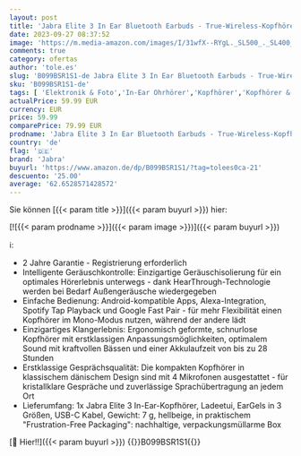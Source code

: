 ```yaml
---
layout: post
title: 'Jabra Elite 3 In Ear Bluetooth Earbuds - True-Wireless-Kopfhörer mit Geräuschisolierung und 4 integrierten Mikrofonen für kraftvollen Bass  anpassbaren Sound und Mono-Modus - Hellbeige'
date: 2023-09-27 08:37:52
image: 'https://m.media-amazon.com/images/I/31wfX--RYgL._SL500_._SL400_.jpg'
comments: true
category: ofertas
author: 'tole.es'
slug: 'B099BSR1S1-de Jabra Elite 3 In Ear Bluetooth Earbuds - True-Wireless-...'
sku: 'B099BSR1S1-de'
tags: [ 'Elektronik & Foto','In-Ear Ohrhörer','Kopfhörer','Kopfhörer & Zubehör','jabra','🇩🇪', ]
actualPrice: 59.99 EUR
currency: EUR
price: 59.99
comparePrice: 79.99 EUR
prodname: 'Jabra Elite 3 In Ear Bluetooth Earbuds - True-Wireless-Kopfhörer mit Geräuschisolierung und 4 integrierten Mikrofonen für kraftvollen Bass  anpassbaren Sound und Mono-Modus - Hellbeige'
country: 'de'
flag: '🇩🇪'
brand: 'Jabra'
buyurl: 'https://www.amazon.de/dp/B099BSR1S1/?tag=tolees0ca-21'
descuento: '25.00'
average: '62.6528571428572'
---
```


Sie können [{{< param title >}}]({{< param buyurl >}}) hier:

[![{{< param prodname >}}]({{< param image >}})]({{< param buyurl >}})

ℹ️:

- 2 Jahre Garantie - Registrierung erforderlich
- Intelligente Geräuschkontrolle: Einzigartige Geräuschisolierung für ein optimales Hörerlebnis unterwegs - dank HearThrough-Technologie werden bei Bedarf Außengeräusche wiedergegeben
- Einfache Bedienung: Android-kompatible Apps, Alexa-Integration, Spotify Tap Playback und Google Fast Pair - für mehr Flexibilität einen Kopfhörer im Mono-Modus nutzen, während der andere lädt
- Einzigartiges Klangerlebnis: Ergonomisch geformte, schnurlose Kopfhörer mit erstklassigen Anpassungsmöglichkeiten, optimalem Sound mit kraftvollen Bässen und einer Akkulaufzeit von bis zu 28 Stunden
- Erstklassige Gesprächsqualität: Die kompakten Kopfhörer in klassischem dänischem Design sind mit 4 Mikrofonen ausgestattet - für kristallklare Gespräche und zuverlässige Sprachübertragung an jedem Ort
- Lieferumfang: 1x Jabra Elite 3 In-Ear-Kopfhörer, Ladeetui, EarGels in 3 Größen, USB-C Kabel, Gewicht: 7 g, hellbeige, in praktischem "Frustration-Free Packaging": nachhaltige, verpackungsmüllarme Box

[🛒 Hier!!]({{< param buyurl >}})
{{<world>}}B099BSR1S1{{</world>}}
